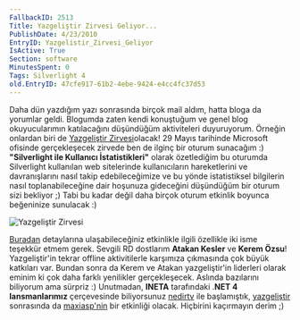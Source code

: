 ```yaml
---
FallbackID: 2513
Title: Yazgeliştir Zirvesi Geliyor...
PublishDate: 4/23/2010
EntryID: Yazgelistir_Zirvesi_Geliyor
IsActive: True
Section: software
MinutesSpent: 0
Tags: Silverlight 4
old.EntryID: 47cfe917-61b2-4ebe-9424-e4cc4fc37d53
---
```

Daha dün yazdığım yazı sonrasında birçok mail aldım, hatta bloga da
yorumlar geldi. Blogumda zaten kendi konuştuğum ve genel blog
okuyucularımın katılacağını düşündüğüm aktiviteleri duyuruyorum. Örneğin
onlardan biri de [Yazgeliştir
Zirvesi](http://www.yazgelistir.com/Haberler/HaberDetay.aspx?hId=1000000213)olacak!
29 Mayıs tarihinde Microsoft ofisinde gerçekleşecek zirvede ben de
ilginç bir oturum sunacağım :) **"Silverlight ile Kullanıcı
İstatistikleri"** olarak özetlediğim bu oturumda Silverlight kullanılan
web sitelerinde kullanıcıların hareketlerini ve davranışlarını nasıl
takip edebileceğimize ve bu yönde istatistiksel bilgilerin nasıl
toplanabileceğine dair hoşunuza gideceğini düşündüğüm bir oturum sizi
bekliyor ;) Tabi bu kadar değil daha birçok oturum etkinlik boyunca
beğeninize sunulacak :)

![Yazgeliştir
Zirvesi](http://cdn.daron.yondem.com/assets/2513/22042010_1.png)

[Buradan](http://www.yazgelistir.com/Haberler/HaberDetay.aspx?hId=1000000213)
detaylarına ulaşabileceğiniz etkinlikle ilgili özellikle iki isme
teşekkür etmem gerek. Sevgili RD dostlarım **Atakan Kesler** ve **Kerem
Özsu**! Yazgeliştir'in tekrar offline aktivitilerle karşımıza çıkmasında
çok büyük katkıları var. Bundan sonra da Kerem ve Atakan yazgeliştir'in
liderleri olarak eminim ki çok daha farklı yenilikler gerçekleşecek.
Aslında bazılarını biliyorum ama sürpriz :) Unutmadan, **INETA**
tarafındaki .**NET 4 lansmanlarımız** çerçevesinde biliyorsunuz
[nedirtv](http://www.nedirtv.com/haber/nedirtvcom-Seminerleri---4-Yildonumu.aspx)
ile başlamıştık,
[yazgeliştir](http://www.yazgelistir.com/Haberler/HaberDetay.aspx?hId=1000000213)
sonrasında da
[maxiasp'nin](http://www.maxiasp.net/maxiasp_net_net_4_0_launch.aspx)
bir etkinliği olacak. Hiçbirini kaçırmayın derim ;)



